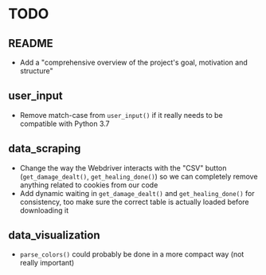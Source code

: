 # TODO

## README

* Add a "comprehensive overview of the project's goal, motivation and structure"

## user_input

* Remove match-case from `user_input()` if it really needs to be compatible with Python 3.7

## data_scraping

* Change the way the Webdriver interacts with the "CSV" button (`get_damage_dealt()`, `get_healing_done()`) so we can completely remove anything related to cookies from our code
* Add dynamic waiting in `get_damage_dealt()` and `get_healing_done()` for consistency, too make sure the correct table is actually loaded before downloading it

## data_visualization

* `parse_colors()` could probably be done in a more compact way (not really important)
